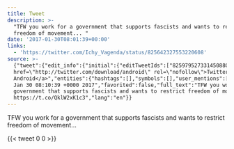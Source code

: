 ```yaml
---
title: Tweet
description: >-
  "TFW you work for a government that supports fascists and wants to restrict
  freedom of movement... "
date: '2017-01-30T08:01:39+00:00'
links:
  - 'https://twitter.com/Ichy_Vagenda/status/825642327553220608'
source: >-
  {"tweet":{"edit_info":{"initial":{"editTweetIds":["825979527331450880"],"editableUntil":"2017-01-30T09:10:39.930Z","editsRemaining":"5","isEditEligible":true}},"retweeted":false,"source":"<a
  href=\"http://twitter.com/download/android\" rel=\"nofollow\">Twitter for
  Android</a>","entities":{"hashtags":[],"symbols":[],"user_mentions":[],"urls":[{"url":"https://t.co/QklW2xK1c3","expanded_url":"https://twitter.com/Ichy_Vagenda/status/825642327553220608","display_url":"twitter.com/Ichy_Vagenda/s…","indices":["98","121"]}]},"display_text_range":["0","121"],"favorite_count":"0","id_str":"825979527331450880","truncated":false,"retweet_count":"0","id":"825979527331450880","possibly_sensitive":false,"created_at":"Mon
  Jan 30 08:10:39 +0000 2017","favorited":false,"full_text":"TFW you work for a
  government that supports fascists and wants to restrict freedom of movement...
  https://t.co/QklW2xK1c3","lang":"en"}}
---
```

TFW you work for a government that supports fascists and wants to restrict freedom of movement... 
    
{{< tweet 0 0 >}}
    
